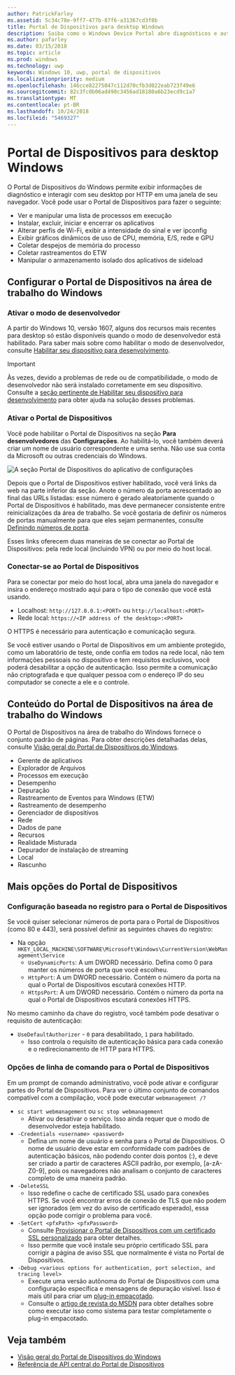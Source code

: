 ```yaml
---
author: PatrickFarley
ms.assetid: 5c34c78e-9ff7-477b-87f6-a31367cd3f8b
title: Portal de Dispositivos para desktop Windows
description: Saiba como o Windows Device Portal abre diagnósticos e automação em sua área de trabalho do Windows.
ms.author: pafarley
ms.date: 03/15/2018
ms.topic: article
ms.prod: windows
ms.technology: uwp
keywords: Windows 10, uwp, portal de dispositivos
ms.localizationpriority: medium
ms.openlocfilehash: 146cce82275047c112d70cfb3d022eab723f49e6
ms.sourcegitcommit: 82c3fc0b06ad490c3456ad18180a6b23ecd9c1a7
ms.translationtype: MT
ms.contentlocale: pt-BR
ms.lasthandoff: 10/24/2018
ms.locfileid: "5469327"
---
```

# <a name="device-portal-for-windows-desktop"></a>Portal de Dispositivos para desktop Windows



O Portal de Dispositivos do Windows permite exibir informações de diagnóstico e interagir com seu desktop por HTTP em uma janela de seu navegador. Você pode usar o Portal de Dispositivos para fazer o seguinte:
- Ver e manipular uma lista de processos em execução
- Instalar, excluir, iniciar e encerrar os aplicativos
- Alterar perfis de Wi-Fi, exibir a intensidade do sinal e ver ipconfig
- Exibir gráficos dinâmicos de uso de CPU, memória, E/S, rede e GPU
- Coletar despejos de memória do processo
- Coletar rastreamentos do ETW 
- Manipular o armazenamento isolado dos aplicativos de sideload

## <a name="set-up-device-portal-on-windows-desktop"></a>Configurar o Portal de Dispositivos na área de trabalho do Windows

### <a name="turn-on-developer-mode"></a>Ativar o modo de desenvolvedor

A partir do Windows 10, versão 1607, alguns dos recursos mais recentes para desktop só estão disponíveis quando o modo de desenvolvedor está habilitado. Para saber mais sobre como habilitar o modo de desenvolvedor, consulte [Habilitar seu dispositivo para desenvolvimento](../get-started/enable-your-device-for-development.md).

> [!IMPORTANT]
> Às vezes, devido a problemas de rede ou de compatibilidade, o modo de desenvolvedor não será instalado corretamente em seu dispositivo. Consulte a [seção pertinente de Habilitar seu dispositivo para desenvolvimento](https://docs.microsoft.com/windows/uwp/get-started/enable-your-device-for-development#failure-to-install-developer-mode-package) para obter ajuda na solução desses problemas.

### <a name="turn-on-device-portal"></a>Ativar o Portal de Dispositivos

Você pode habilitar o Portal de Dispositivos na seção **Para desenvolvedores** das **Configurações**. Ao habilitá-lo, você também deverá criar um nome de usuário correspondente e uma senha. Não use sua conta da Microsoft ou outras credenciais do Windows. 

![A seção Portal de Dispositivos do aplicativo de configurações](images/device-portal/device-portal-desk-settings.png) 

Depois que o Portal de Dispositivos estiver habilitado, você verá links da web na parte inferior da seção. Anote o número da porta acrescentado ao final das URLs listadas: esse número é gerado aleatoriamente quando o Portal de Dispositivos é habilitado, mas deve permanecer consistente entre reinicializações da área de trabalho. Se você gostaria de definir os números de portas manualmente para que eles sejam permanentes, consulte [Definindo números de porta](device-portal-desktop.md#setting-port-numbers).

Esses links oferecem duas maneiras de se conectar ao Portal de Dispositivos: pela rede local (incluindo VPN) ou por meio do host local.

### <a name="connect-to-device-portal"></a>Conectar-se ao Portal de Dispositivos

Para se conectar por meio do host local, abra uma janela do navegador e insira o endereço mostrado aqui para o tipo de conexão que você está usando.

* Localhost: `http://127.0.0.1:<PORT>` ou `http://localhost:<PORT>`
* Rede local: `https://<IP address of the desktop>:<PORT>`

O HTTPS é necessário para autenticação e comunicação segura.

Se você estiver usando o Portal de Dispositivos em um ambiente protegido, como um laboratório de teste, onde confia em todos na rede local, não tem informações pessoais no dispositivo e tem requisitos exclusivos, você poderá desabilitar a opção de autenticação. Isso permite a comunicação não criptografada e que qualquer pessoa com o endereço IP do seu computador se conecte a ele e o controle.

## <a name="device-portal-content-on-windows-desktop"></a>Conteúdo do Portal de Dispositivos na área de trabalho do Windows

O Portal de Dispositivos na área de trabalho do Windows fornece o conjunto padrão de páginas. Para obter descrições detalhadas delas, consulte [Visão geral do Portal de Dispositivos do Windows](device-portal.md).

- Gerente de aplicativos
- Explorador de Arquivos
- Processos em execução
- Desempenho
- Depuração
- Rastreamento de Eventos para Windows (ETW)
- Rastreamento de desempenho
- Gerenciador de dispositivos
- Rede
- Dados de pane
- Recursos
- Realidade Misturada
- Depurador de instalação de streaming
- Local
- Rascunho

## <a name="more-device-portal-options"></a>Mais opções do Portal de Dispositivos
### <a name="registry-based-configuration-for-device-portal"></a>Configuração baseada no registro para o Portal de Dispositivos

Se você quiser selecionar números de porta para o Portal de Dispositivos (como 80 e 443), será possível definir as seguintes chaves do registro:

- Na opção `HKEY_LOCAL_MACHINE\SOFTWARE\Microsoft\Windows\CurrentVersion\WebManagement\Service`
    - `UseDynamicPorts`: A um DWORD necessário. Defina como 0 para manter os números de porta que você escolheu.
    - `HttpPort`: A um DWORD necessário. Contém o número da porta na qual o Portal de Dispositivos escutará conexões HTTP.    
    - `HttpsPort`: A um DWORD necessário. Contém o número da porta na qual o Portal de Dispositivos escutará conexões HTTPS.
    
No mesmo caminho da chave do registro, você também pode desativar o requisito de autenticação:
- `UseDefaultAuthorizer` - `0` para desabilitado, `1` para habilitado.  
    - Isso controla o requisito de autenticação básica para cada conexão e o redirecionamento de HTTP para HTTPS.  
    
### <a name="command-line-options-for-device-portal"></a>Opções de linha de comando para o Portal de Dispositivos
Em um prompt de comando administrativo, você pode ativar e configurar partes do Portal de Dispositivos. Para ver o último conjunto de comandos compatível com a compilação, você pode executar `webmanagement /?`

- `sc start webmanagement` ou `sc stop webmanagement` 
    - Ativar ou desativar o serviço. Isso ainda requer que o modo de desenvolvedor esteja habilitado. 
- `-Credentials <username> <password>` 
    - Defina um nome de usuário e senha para o Portal de Dispositivos. O nome de usuário deve estar em conformidade com padrões de autenticação básicos, não podendo conter dois pontos (:), e deve ser criado a partir de caracteres ASCII padrão, por exemplo, [a-zA-Z0-9], pois os navegadores não analisam o conjunto de caracteres completo de uma maneira padrão.  
- `-DeleteSSL` 
    - Isso redefine o cache de certificado SSL usado para conexões HTTPS. Se você encontrar erros de conexão de TLS que não podem ser ignorados (em vez do aviso de certificado esperado), essa opção pode corrigir o problema para você. 
- `-SetCert <pfxPath> <pfxPassword>`
    - Consulte [Provisionar o Portal de Dispositivos com um certificado SSL personalizado](https://docs.microsoft.com/windows/uwp/debug-test-perf/device-portal-ssl) para obter detalhes.  
    - Isso permite que você instale seu próprio certificado SSL para corrigir a página de aviso SSL que normalmente é vista no Portal de Dispositivos. 
- `-Debug <various options for authentication, port selection, and tracing level>`
    - Execute uma versão autônoma do Portal de Dispositivos com uma configuração específica e mensagens de depuração visível. Isso é mais útil para criar um [plug-in empacotado](https://docs.microsoft.com/windows/uwp/debug-test-perf/device-portal-plugin). 
    - Consulte o [artigo de revista do MSDN](https://msdn.microsoft.com/en-us/magazine/mt826332.aspx) para obter detalhes sobre como executar isso como sistema para testar completamente o plug-in empacotado.

## <a name="see-also"></a>Veja também

* [Visão geral do Portal de Dispositivos do Windows](device-portal.md)
* [Referência de API central do Portal de Dispositivos](https://docs.microsoft.com/windows/uwp/debug-test-perf/device-portal-api-core)
